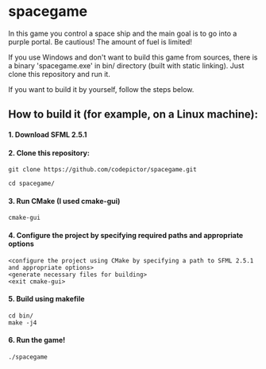 # spacegame
In this game you control a space ship and the main goal is to go into a purple portal.
Be cautious! The amount of fuel is limited!

If you use Windows and don't want to build this game from sources, there is a binary 'spacegame.exe' in bin/ directory (built with static linking).
Just clone this repository and run it.

If you want to build it by yourself, follow the steps below.

## How to build it (for example, on a Linux machine):

#### 1. Download SFML 2.5.1

#### 2. Clone this repository:
```
git clone https://github.com/codepictor/spacegame.git
```

```
cd spacegame/
```

#### 3. Run CMake (I used cmake-gui)
```
cmake-gui
```

#### 4. Configure the project by specifying required paths and appropriate options
```
<configure the project using CMake by specifying a path to SFML 2.5.1 and appropriate options>
<generate necessary files for building>
<exit cmake-gui>
```

#### 5. Build using makefile
```
cd bin/
make -j4
```

#### 6. Run the game!
```
./spacegame
```
